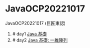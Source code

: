 # JavaOCP20221017
JavaOCP20221017 (巨匠東認)

<ol>
<li># day1 <a href="./tree/master/src/main/java/com/ocp/day1">Java 基礎</a></li>
<li># day2 <a href="./tree/master/src/main/java/com/ocp/day2">Java 基礎: 一維陣列</a></li>
</ol>
